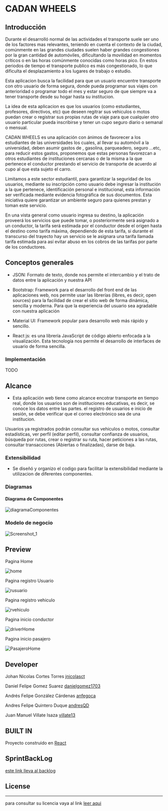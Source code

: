 
# CADAN WHEELS

## Introducción

Durante el desarrolló normal de las actividades el transporte suele ser uno de los factores mas relevantes, teniendo en cuenta el contexto de la ciudad, comúnmente en las grandes ciudades suelen haber grandes congestiones por la gran cantidad de automóviles, dificultando la movilidad en momentos críticos o en las horas comúnmente conocidas como horas pico. En estos periodos de tiempo el transporte publico es más congestionado, lo que dificulta el desplazamiento a los lugares de trabajo o estudio. 

Esta aplicacion busca la facilidad para que un usuario encuentre transporte con otro usuario de forma segura, donde pueda programar sus viajes con anterioridad o programar todo el mes y estar seguro de que siempre va a tener transporte desde su hogar hasta su institucion.

La idea de esta aplicacion es que los usuarios (como estudiantes, profesores, directivos, etc) que deseen regitrar sus vehiculos o motos puedan crear o registrar sus propias rutas de viaje para que cualquier otro usuario particular pueda inscribirse y tener un cupo seguro diario o semanal o mensual.

CADAN WHEELS es una aplicación con ánimos de favorecer a los estudiantes de las universidades los cuales, al llevar su automóvil a la universidad, deben asumir gastos de , gasolina, parqueadero, seguro ...etc,  para reducir estos gastos, proponemos que estas personas favorezcan a otros estudiantes de instituciones cercanas o de la misma a la que pertenece el conductor prestando el servicio de transporte de acuerdo al cupo al que esta sujeto el carro.

Limitamos a este sector estudiantil, para garantizar la seguridad de los usuarios, mediante su inscripción como usuario debe ingresar la institución a la que pertenece, identificación personal e institucional, esta información ser verificada mediante evidencia fotográfica de sus documentos.  Esta iniciativa quiere garantizar un ambiente seguro para quienes prestan y toman este servicio.

En una vista general como usuario ingresa su destino, la aplicación proveerá los servicios que puede tomar, o posteriormente será asignado a un conductor, la tarifa será estimada por el conductor  desde el origen hasta el destino como tarifa máxima, dependiendo de esta tarifa, si durante el transcurso del trayecto hay un servicio se le asignara una tarifa  llamada tarifa estimada para así evitar abuso en los cobros de las tarifas por parte de los conductores.

## Conceptos generales

- JSON: Formato de texto, donde nos permite el intercambio y el trato de datos entre la aplicación y nuestra API 

- Bootstrap: Framework para el desarrollo del front end de las aplicaciones web, nos permite usar las librerías (libres, es decir, open sources)  para la facilidad de crear el sitio web de forma dinámica, sencilla y moderna. Para que la experiencia del usuario sea agradable con nuestra aplicación

- Material UI: Framework popular para desarrollo web más rápido y sencillo.

- React js: es una librería JavaScript de código abierto enfocada a la visualización. Esta tecnología nos permite el desarrollo de interfaces de usuario de forma sencilla.

### Implementación

TODO

## Alcance

- Esta aplicación web tiene como alcance encotrar transporte en tiempo real, donde los usuarios son de instituciones educativas, es decir, se conoce los datos entre las partes. el registro de usuarios e inicio de sesión, se debe verificar que el correo electrónico sea de una institucion.

Usuarios ya registrados podrán consultar sus vehiculos o motos, consultar estadísticas, ver perfil (editar perfil), consultar confianza de usuarios, búsqueda por rutas, crear o registrar su ruta, hacer peticiones a las rutas, consultar transacciones (Abiertas o finalizadas), darse de baja.


### Extensibilidad

- Se diseñó y organizo el codigo para facilitar la extensibilidad mediante la utilizacion de diferentes componentes. 

### Diagramas

#### Diagrama de Componentes

![diagramaComponentes](https://github.com/CADAN-Developers/CADAN-WHEELS/blob/master/resources/diagramaComponentes.png)

### Modelo de negocio

![Screenshot_1](https://user-images.githubusercontent.com/48091585/92807242-51164980-f380-11ea-8145-7f1e36e3045e.png)


## Preview

Pagina Home

![home](https://github.com/CADAN-Developers/CADAN-WHEELS/blob/master/resources/home.png)

Pagina registro Usuario

![rusuario](https://github.com/CADAN-Developers/CADAN-WHEELS/blob/master/resources/rusuario.png)

Pagina registro vehiculo

![rvehiculo](https://github.com/CADAN-Developers/CADAN-WHEELS/blob/master/resources/rvehiculo.png)

Pagina inicio conductor

![driverHome](https://github.com/CADAN-Developers/CADAN-WHEELS/blob/master/resources/driverHome.png)

Pagina inicio pasajero

![PasajeroHome](https://github.com/CADAN-Developers/CADAN-WHEELS/blob/principalPasajeroMockup/resources/pasajeroHome.PNG)


## Developer

Johan Nicolas Cortes Torres [jnicolasct](https://github.com/jnicolasct)

Daniel Felipe Gomez Suarez [danielgomez1703](https://github.com/danielGomez1703)

Andrés Felipe González Cárdenas [anfegoca](https://github.com/anfegoca)

Andres Felipe Quintero Duque [andresQD](https://github.com/andresQD)

Juan Manuel Villate Isaza [villate13](https://github.com/villate13)
    
## BUILT IN
Proyecto construido en [React](https://reactjs.org/)

## SprintBackLog

[este link lleva al backlog](https://tree.taiga.io/project/andresqd-cadan-developers/backlog)
   
## License
----
para consultar su licencia vaya al link 
[leer aqui](https://github.com/CADAN-Developers/CADAN-WHEELS/blob/master/LICENSE)
